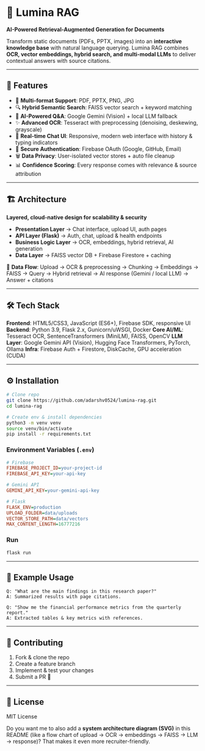 # 🌌 Lumina RAG

**AI-Powered Retrieval-Augmented Generation for Documents**

Transform static documents (PDFs, PPTX, images) into an **interactive knowledge base** with natural language querying. Lumina RAG combines **OCR, vector embeddings, hybrid search, and multi-modal LLMs** to deliver contextual answers with source citations.

---

## 🚀 Features

* 📄 **Multi-format Support**: PDF, PPTX, PNG, JPG
* 🔍 **Hybrid Semantic Search**: FAISS vector search + keyword matching
* 🧠 **AI-Powered Q\&A**: Google Gemini (Vision) + local LLM fallback
* ✨ **Advanced OCR**: Tesseract with preprocessing (denoising, deskewing, grayscale)
* 💬 **Real-time Chat UI**: Responsive, modern web interface with history & typing indicators
* 🔐 **Secure Authentication**: Firebase OAuth (Google, GitHub, Email)
* 🗑️ **Data Privacy**: User-isolated vector stores + auto file cleanup
* 📊 **Confidence Scoring**: Every response comes with relevance & source attribution

---

## 🏗️ Architecture

**Layered, cloud-native design for scalability & security**

* **Presentation Layer** → Chat interface, upload UI, auth pages
* **API Layer (Flask)** → Auth, chat, upload & health endpoints
* **Business Logic Layer** → OCR, embeddings, hybrid retrieval, AI generation
* **Data Layer** → FAISS vector DB + Firebase Firestore + caching

🔄 **Data Flow**:
Upload → OCR & preprocessing → Chunking → Embeddings → FAISS → Query → Hybrid retrieval → AI response (Gemini / local LLM) → Answer + citations

---

## 🛠️ Tech Stack

**Frontend**: HTML5/CSS3, JavaScript (ES6+), Firebase SDK, responsive UI
**Backend**: Python 3.9, Flask 2.x, Gunicorn/uWSGI, Docker
**Core AI/ML**: Tesseract OCR, SentenceTransformers (MiniLM), FAISS, OpenCV
**LLM Layer**: Google Gemini API (Vision), Hugging Face Transformers, PyTorch, Ollama
**Infra**: Firebase Auth + Firestore, DiskCache, GPU acceleration (CUDA)

---

## ⚙️ Installation

```bash
# Clone repo
git clone https://github.com/adarshv0524/lumina-rag.git
cd lumina-rag

# Create env & install dependencies
python3 -m venv venv
source venv/bin/activate
pip install -r requirements.txt
```

### Environment Variables (`.env`)

```ini
# Firebase
FIREBASE_PROJECT_ID=your-project-id
FIREBASE_API_KEY=your-api-key

# Gemini API
GEMINI_API_KEY=your-gemini-api-key

# Flask
FLASK_ENV=production
UPLOAD_FOLDER=data/uploads
VECTOR_STORE_PATH=data/vectors
MAX_CONTENT_LENGTH=16777216
```

### Run

```bash
flask run
```

---

## 📖 Example Usage

```text
Q: "What are the main findings in this research paper?"
A: Summarized results with page citations.

Q: "Show me the financial performance metrics from the quarterly report."
A: Extracted tables & key metrics with references.
```

---


## 🤝 Contributing

1. Fork & clone the repo
2. Create a feature branch
3. Implement & test your changes
4. Submit a PR 🚀

---

## 📜 License

MIT License



Do you want me to also add a **system architecture diagram (SVG)** in this README (like a flow chart of upload → OCR → embeddings → FAISS → LLM → response)? That makes it even more recruiter-friendly.
